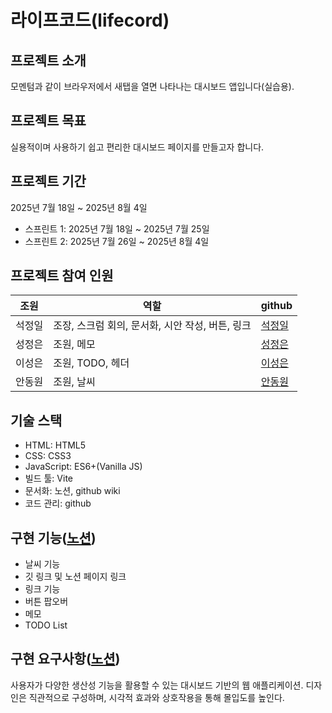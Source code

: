 # 라이프코드(lifecord)

## 프로젝트 소개

모멘텀과 같이 브라우저에서 새탭을 열면 나타나는 대시보드 앱입니다(실습용).

## 프로젝트 목표

실용적이며 사용하기 쉽고 편리한 대시보드 페이지를 만들고자 합니다.

## 프로젝트 기간

2025년 7월 18일 ~ 2025년 8월 4일

- 스프린트 1: 2025년 7월 18일 ~ 2025년 7월 25일
- 스프린트 2: 2025년 7월 26일 ~ 2025년 8월 4일

## 프로젝트 참여 인원

| 조원   | 역할                                             | github                                    |
| ------ | ------------------------------------------------ | ----------------------------------------- |
| 석정일 | 조장, 스크럼 회의, 문서화, 시안 작성, 버튼, 링크 | [석정일](https://github.com/but212)       |
| 성정은 | 조원, 메모                                       | [성정은](https://github.com/jeongeunsung) |
| 이성은 | 조원, TODO, 헤더                                 | [이성은](https://github.com/HanUL072)     |
| 안동원 | 조원, 날씨                                       | [안동원](https://github.com/dongwonAhn)   |

## 기술 스택

- HTML: HTML5
- CSS: CSS3
- JavaScript: ES6+(Vanilla JS)
- 빌드 툴: Vite
- 문서화: 노션, github wiki
- 코드 관리: github

## 구현 기능([노션](https://www.notion.so/23473873401a81b79472e16cc55784ac))

- 날씨 기능
- 깃 링크 및 노션 페이지 링크
- 링크 기능
- 버튼 팝오버
- 메모
- TODO List

## 구현 요구사항([노션](https://www.notion.so/23473873401a813a94d6e91b3ad435b7#23a73873401a80fea47ec753bc65f7fc))

사용자가 다양한 생산성 기능을 활용할 수 있는 대시보드 기반의 웹 애플리케이션. 디자인은 직관적으로 구성하며, 시각적 효과와 상호작용을 통해 몰입도를 높인다.
